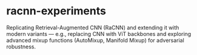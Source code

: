 # racnn-experiments
Replicating Retrieval-Augmented CNN (RaCNN) and extending it with modern variants — e.g., replacing CNN with ViT backbones and exploring advanced mixup functions (AutoMixup, Manifold Mixup) for adversarial robustness.

